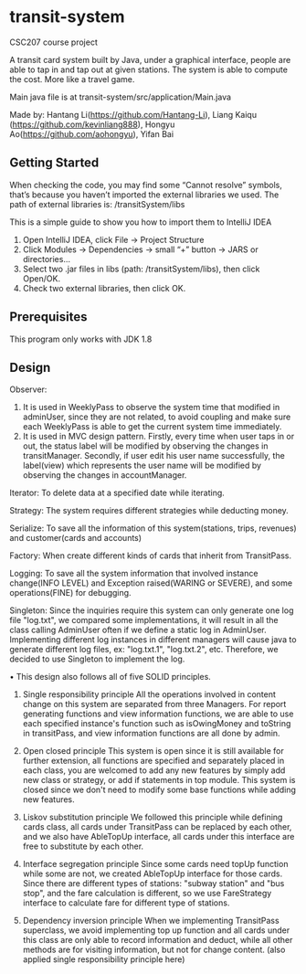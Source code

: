 # transit-system

CSC207 course project

A transit card system built by Java, under a graphical interface, people are able to tap in and tap out at given stations. The system is able to compute the cost. More like a travel game.

Main java file is at transit-system/src/application/Main.java

Made by: Hantang Li(https://github.com/Hantang-Li), Liang Kaiqu (https://github.com/kevinliang888), Hongyu Ao(https://github.com/aohongyu), Yifan Bai

## Getting Started
When checking the code, you may find some “Cannot resolve” symbols, that’s because you haven’t
imported the external libraries we used. The path of external libraries is: /transitSystem/libs

This is a simple guide to show you how to import them to IntelliJ IDEA
1. Open IntelliJ IDEA, click File -> Project Structure
2. Click Modules -> Dependencies -> small “+” button -> JARS or directories…
3. Select two .jar files in libs (path: /transitSystem/libs), then click Open/OK.
4. Check two external libraries, then click OK.

## Prerequisites
This program only works with JDK 1.8

## Design

Observer:
1. It is used in WeeklyPass to observe the system time that modified in adminUser, since they are
not related, to avoid coupling and make sure each WeeklyPass is able to get the current system
time immediately.
2. It is used in MVC design pattern. Firstly, every time when user taps in or out, the status label
will be modified by observing the changes in transitManager. Secondly, if user edit his user name
successfully, the label(view) which represents the user name will be modified by observing the
changes in accountManager.

Iterator:
To delete data at a specified date while iterating.

Strategy:
The system requires different strategies while deducting money.

Serialize:
To save all the information of this system(stations, trips, revenues) and customer(cards and accounts)

Factory:
When create different kinds of cards that inherit from TransitPass.

Logging:
To save all the system information that involved instance change(INFO LEVEL) and Exception
raised(WARING or SEVERE), and some operations(FINE) for debugging.

Singleton:
Since the inquiries require this system can only generate one log file "log.txt", we compared some
implementations, it will result in all the class calling AdminUser often if we define a static log
in AdminUser. Implementing different log instances in different managers will cause java to generate
different log files, ex: "log.txt.1", "log.txt.2", etc. Therefore, we decided to use Singleton to
implement the log.

• This design also follows all of five SOLID principles.

1. Single responsibility principle
All the operations involved in content change on this system are separated from three Managers.
For report generating functions and view information functions, we are able to use each specified
instance's function such as isOwingMoney and toString in transitPass, and view information functions
are all done by admin.

2. Open closed principle
This system is open since it is still available for further extension, all functions are specified
and separately placed in each class, you are welcomed to add any new features by simply add new
class or strategy, or add if statements in top module. This system is closed since we don't need to
modify some base functions while adding new features.

3. Liskov substitution principle
We followed this principle while defining cards class, all cards under TransitPass can be replaced
by each other, and we also have AbleTopUp interface, all cards under this interface are free to
substitute by each other.

4. Interface segregation principle
Since some cards need topUp function while some are not, we created AbleTopUp interface for those
cards. Since there are different types of stations: "subway station" and "bus stop", and the fare
calculation is different, so we use FareStrategy interface to calculate fare for different type of
stations.


5. Dependency inversion principle
When we implementing TransitPass superclass, we avoid implementing top up function and all cards
under this class are only able to record information and deduct, while all other methods are for
visiting information, but not for change content. (also applied single responsibility principle here)

